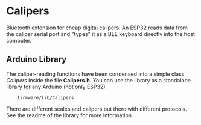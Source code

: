 # Calipers

Bluetooth extension for cheap digital calipers.
An ESP32 reads data from the caliper serial port and "types" it as a BLE keyboard directly into the host computer.

## Arduino Library
The caliper-reading functions have been condensed into a simple class *Calipers* inside the file **Calipers.h**.
You can use the library as a standalone library for any Arduino (not only ESP32). 
        
        firmware/lib/Calipers

There are different scales and calipers out there with different protocols. See the readme of the library for more information.


